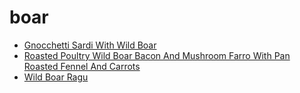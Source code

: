 # boar

 * [Gnocchetti Sardi With Wild Boar](../../index/g/gnocchetti-sardi-with-wild-boar-232737.json)
 * [Roasted Poultry Wild Boar Bacon And Mushroom Farro With Pan Roasted Fennel And Carrots](../../index/r/roasted-poultry-wild-boar-bacon-and-mushroom-farro-with-pan-roasted-fennel-and-carrots-51183200.json)
 * [Wild Boar Ragu](../../index/w/wild-boar-ragu-238625.json)
